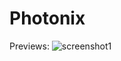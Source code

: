 # Photonix

Previews:
![screenshot1](https://github.com/vaibhavrastogi04/Photonix/assets/115574695/633da790-7ab2-4779-aa54-0a5f56a97ba1)
